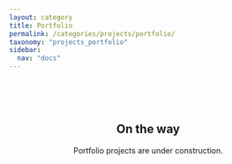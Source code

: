 ```yaml
---
layout: category
title: Portfolio
permalink: /categories/projects/portfolio/
taxonomy: "projects_portfolio"
sidebar:
  nav: "docs"
---
```


<div style="text-align: center; padding: 50px;">
  <h2>On the way</h2>
  <p>Portfolio projects are under construction.</p>
</div>
